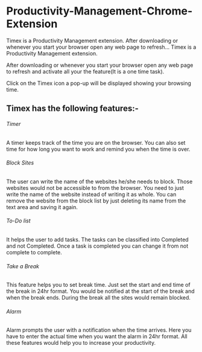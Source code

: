 # Productivity-Management-Chrome-Extension
Timex is a Productivity Management extension. After downloading or whenever you start your browser open any web page to refresh…
Timex is a Productivity Management extension.

After downloading or whenever you start your browser open any web page to refresh and activate all your the feature(It is a one time task).

Click on the Timex icon a pop-up will be displayed showing your browsing time.
## Timex has the following features:-
###### Timer
A timer keeps track of the time you are on the browser. You can also set time for how long you want to work and remind you when the time is over.
###### Block Sites
The user can write the name of the websites he/she needs to block. Those websites would not be accessible to from the browser. You need to just write the name of the website instead of writing it as whole. You can remove the website from the block list by just deleting its name from the text area and  saving it again.
###### To-Do list
It helps the user to add tasks. The tasks can be classified into Completed and not Completed. Once a task is completed you can change it from not complete to complete.
###### Take a Break
This feature helps you to set break time. Just set the start and end time of the break in 24hr format. You would be notified at the start of the break and when the break ends. During the break all the sites would remain blocked.
###### Alarm
Alarm prompts the user with a notification when the time arrives. Here you have to enter the actual time when you want the alarm in 24hr format. 
All these features would help you to increase your productivity.
